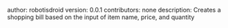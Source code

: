 author: robotisdroid
version: 0.0.1
contributors: none
description: Creates a shopping bill based on the input of item name, price, and quantity
